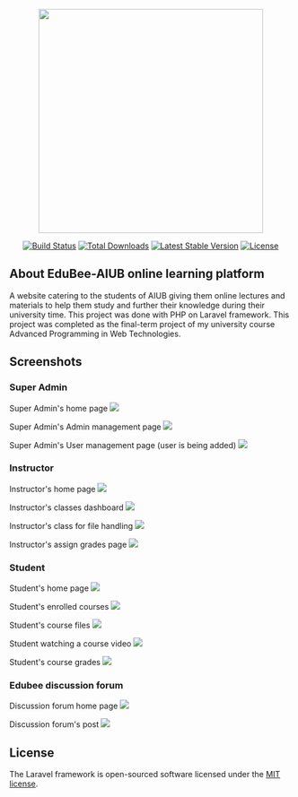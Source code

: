 <p align="center"><img src="https://res.cloudinary.com/dtfbvvkyp/image/upload/v1566331377/laravel-logolockup-cmyk-red.svg" width="400"></p>

<p align="center">
<a href="https://travis-ci.org/laravel/framework"><img src="https://travis-ci.org/laravel/framework.svg" alt="Build Status"></a>
<a href="https://packagist.org/packages/laravel/framework"><img src="https://poser.pugx.org/laravel/framework/d/total.svg" alt="Total Downloads"></a>
<a href="https://packagist.org/packages/laravel/framework"><img src="https://poser.pugx.org/laravel/framework/v/stable.svg" alt="Latest Stable Version"></a>
<a href="https://packagist.org/packages/laravel/framework"><img src="https://poser.pugx.org/laravel/framework/license.svg" alt="License"></a>
</p>

## About EduBee-AIUB online learning platform

A website catering to the students of AIUB giving them online lectures and materials to help them study and further their knowledge during their university time. This project was done with PHP on Laravel framework. This project was completed as the final-term project of my university course Advanced Programming in Web Technologies.

## Screenshots
### Super Admin
Super Admin's home page
![](https://github.com/sajiff/images_repo/blob/master/edubee/Screenshot%20(19).png)

Super Admin's Admin management page
![](https://github.com/sajiff/images_repo/blob/master/edubee/Screenshot%20(20).png)

Super Admin's User management page (user is being added)
![](https://github.com/sajiff/images_repo/blob/master/edubee/Screenshot%20(21).png)

### Instructor
Instructor's home page
![](https://github.com/sajiff/images_repo/blob/master/edubee/Screenshot%20(15).png)

Instructor's classes dashboard
![](https://github.com/sajiff/images_repo/blob/master/edubee/Screenshot%20(16).png)

Instructor's class for file handling
![](https://github.com/sajiff/images_repo/blob/master/edubee/Screenshot%20(17).png)

Instructor's assign grades page
![](https://github.com/sajiff/images_repo/blob/master/edubee/Screenshot%20(18).png)

### Student
Student's home page
![](https://github.com/sajiff/images_repo/blob/master/edubee/Screenshot%20(8).png)

Student's enrolled courses
![](https://github.com/sajiff/images_repo/blob/master/edubee/Screenshot%20(9).png)

Student's course files
![](https://github.com/sajiff/images_repo/blob/master/edubee/Screenshot%20(10).png)

Student watching a course video
![](https://github.com/sajiff/images_repo/blob/master/edubee/Screenshot%20(11).png)

Student's course grades
![](https://github.com/sajiff/images_repo/blob/master/edubee/Screenshot%20(12).png)

### Edubee discussion forum
Discussion forum home page
![](https://github.com/sajiff/images_repo/blob/master/edubee/Screenshot%20(13).png)

Discussion forum's post
![](https://github.com/sajiff/images_repo/blob/master/edubee/Screenshot%20(14).png)


## License

The Laravel framework is open-sourced software licensed under the [MIT license](https://opensource.org/licenses/MIT).
